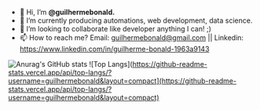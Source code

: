 - 👋 Hi, I’m <b>@guilhermebonald.</b>
- 🌱 I’m currently producing automations, web development, data science.
- 💞️ I’m looking to collaborate like developer anything I can! ;)
- 📫 How to reach me? Email: guilhermebonald@gmail.com || Linkedin: https://www.linkedin.com/in/guilherme-bonald-1963a9143

<!---
guilhermebonald/guilhermebonald is a ✨ special ✨ repository because its `README.md` (this file) appears on your GitHub profile.
You can click the Preview link to take a look at your changes.
--->
  ![Anurag's GitHub stats](https://github-readme-stats.vercel.app/api?username=guilhermebonald&theme=shades-of-purple&show_icons=true)
  ![Top Langs](https://github-readme-stats.vercel.app/api/top-langs/?username=guilhermebonald&layout=compact](https://github-readme-stats.vercel.app/api/top-langs/?username=guilhermebonald&layout=compact)

